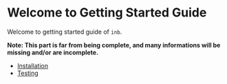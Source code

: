 # Welcome to Getting Started Guide

Welcome to getting started guide of `inb`.

**Note: This part is far from being complete, and many informations will be missing and/or are incomplete.**

- [Installation][_installation]
- [Testing][_testing]

<!-- Definitions -->

[_installation]: https://github.com/JoshiAyush/inb/blob/master/docs/getting-started/installation.md
[_testing]: https://github.com/JoshiAyush/inb/blob/master/docs/getting-started/testing.md
